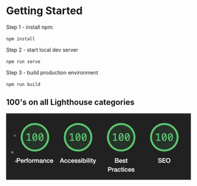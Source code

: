 # Getting Started

Step 1 - install npm:

`npm install`

Step 2 - start local dev server

`npm run serve`

Step 3 - build production environment

`npm run build`

## 100's on all Lighthouse categories

![lighthouse scores](/src/assets/img/lighthouse.png)
